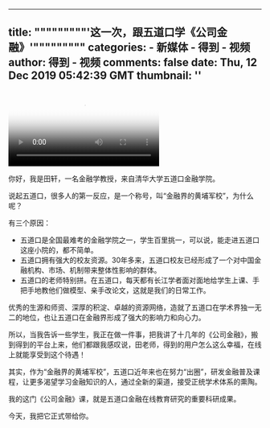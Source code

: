 
---
title: """""""""'这一次，跟五道口学《公司金融》'"""""""""
categories: 
    - 新媒体
    - 得到 - 视频
author: 得到 - 视频
comments: false
date: Thu, 12 Dec 2019 05:42:39 GMT
thumbnail: ''
---

<div>   
<video controls="controls" src="https://mediacdn.umiwi.com/video/mp4/3305381858770944/22/8kpWewGmDYmW9grJ.mp4" poster="https://piccdn3.umiwi.com/img/201912/12/201912121342120114124585.jpeg" class="video"></video><div class="editor-show"><p style="text-align:left;">你好，我是田轩，一名金融学教授，来自清华大学五道口金融学院。</p><p style="text-align:left;">说起五道口，很多人的第一反应，是一个称号，叫“金融界的黄埔军校”，为什么呢？</p><p style="text-align:left;">有三个原因：</p><ul style="text-align:left;"><li>五道口是全国最难考的金融学院之一，学生百里挑一，可以说，能走进五道口这座小院的，都不简单。</li><li>五道口拥有强大的校友资源。30年多来，五道口校友已经形成了一个对中国金融机构、市场、机制带来整体性影响的群体。</li><li>五道口的老师特别拼。在五道口，每天都有长江学者面对面地给学生上课、手把手地教他们做模型、亲手改论文，这就是我们的日常工作。</li></ul><p style="text-align:left;">优秀的生源和师资、深厚的积淀、卓越的资源网络，造就了五道口在学术界独一无二的地位，也让五道口在金融界形成了强大的影响力和向心力。</p><p style="text-align:left;">所以，当我告诉一些学生，我正在做一件事，把我讲了十几年的《公司金融》，搬到得到的平台上来，他们都跟我感叹说，田老师，得到的用户怎么这么幸福，在线上就能享受到这个待遇！</p><p style="text-align:left;">其实，作为“金融界的黄埔军校”，五道口近年来也在努力“出圈”，研发金融普及课程，让更多渴望学习金融知识的人，通过全新的渠道，接受正统学术体系的熏陶。</p><p style="text-align:left;">我的这门《公司金融》课，就是五道口金融在线教育研究的重要科研成果。</p><p style="text-align:left;">今天，我把它正式带给你。</p></div>  
</div>
            